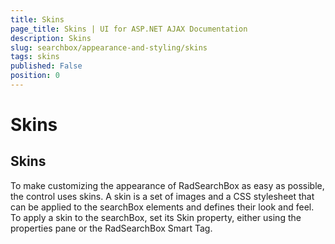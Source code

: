 ```yaml
---
title: Skins
page_title: Skins | UI for ASP.NET AJAX Documentation
description: Skins
slug: searchbox/appearance-and-styling/skins
tags: skins
published: False
position: 0
---
```


# Skins



## Skins

To make customizing the appearance of RadSearchBox as easy as possible, the control uses skins. A skin is a set of images and a CSS stylesheet that can be applied to the searchBox elements and defines their look and feel. To apply a skin to the searchBox, set its Skin property, either using the properties pane or the RadSearchBox Smart Tag.
